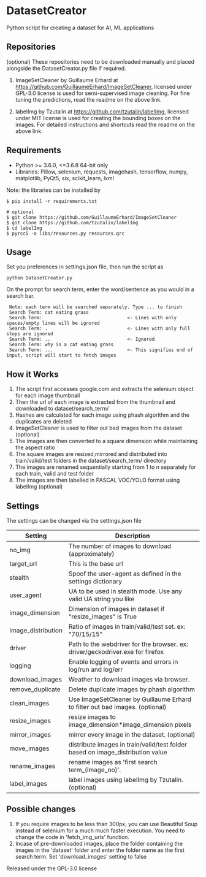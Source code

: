 # DatasetCreator
Python script for creating a dataset for AI, ML applications

## Repositories
(optional) These repositories need to be downloaded manually and placed alongside the DatasetCreator.py file if required.
1. ImageSetCleaner by Guillaume Erhard at https://github.com/GuillaumeErhard/ImageSetCleaner, licensed under GPL-3.0 license is used for semi-supervised image cleaning. For fine tuning the predictions, read the readme on the above link.

2. labelImg by Tzutalin at https://github.com/tzutalin/labelImg, licensed under MIT license is used for creating the bounding boxes on the images. For detailed instructions and shortcuts read the readme on the above link.


## Requirements

- Python >= 3.6.0, <=3.6.8  64-bit only
- Libraries: Pillow, selenium, requests, imagehash, tensorflow, numpy, matplotlib, PyQt5, six, scikit_learn, lxml

Note: the libraries can be installed by
```
$ pip install -r requirements.txt

# optional
$ git clone https://github.com/GuillaumeErhard/ImageSetCleaner
$ git clone https://github.com/tzutalin/labelImg
$ cd labelImg
$ pyrcc5 -o libs/resources.py resources.qrc
```
## Usage

Set you preferences in settings.json file, then run the script as

```
python DatasetCreator.py
```
On the prompt for search term, enter the word/sentence as you would in a search bar.
```
 Note: each term will be searched separately. Type ... to finish
 Search Term: cat eating grass
 Search Term:                               <- Lines with only spaces/empty lines will be ignored
 Search Term: .                             <- Lines with only full stops are ignored
 Search Term: ..                            <- Ignored
 Search Term: why is a cat eating grass
 Search Term: ...                           <- This signifies end of input, script will start to fetch images
```
## How it Works

1. The script first accesses google.com and extracts the selenium object for each image thumbnail
2. Then the url of each image is extracted from the thumbnail and downloaded to dataset/search_term/
4. Hashes are calculated for each image using phash algorithm and the duplicates are deleted
5. ImageSetCleaner is used to filter out bad images from the dataset    (optional)
6. The images are then converted to a square dimension while maintaining the aspect ratio
7. The square images are resized,mirrored and distributed into train/valid/test folders in the dataset/search_term/ directory
8. The images are renamed sequentially starting from 1 to n separately for each train, valid and test folder
9. The images are then labelled in PASCAL VOC/YOLO format using labelImg    (optional)

## Settings
The settings can be changed via the settings.json file

|Setting               |Description                                                                               |
|----------------------|------------------------------------------------------------------------------------------|
|no_img                |The number of images to download (approximately)                                          |
|target_url            |This is the base url                                                                      |
|stealth               |Spoof the user-agent as defined in the settings dictionary                                |
|user_agent            |UA to be used in stealth mode. Use any valid UA string you like                           |
|image_dimension       |Dimension of images in dataset if "resize_images" is True                                 |
|image_distribution    |Ratio of images in train/valid/test set. ex: "70/15/15"                                   |
|driver                |Path to the webdriver for the browser. ex: driver/geckodriver.exe for firefox             |
|logging               |Enable logging of events and errors in log/run and log/err                                |
|download_images       |Weather to download images via browser.                                                   |
|remove_duplicate      |Delete duplicate images by phash algorithm                                                |
|clean_images          |Use ImageSetCleaner by Guillaume Erhard to filter out bad images.    (optional)           |
|resize_images         |resize images to image_dimension*image_dimension pixels                                   |
|mirror_images         |mirror every image in the dataset.    (optional)                                          |
|move_images           |distribute images in train/valid/test folder based on image_distribution value            |
|rename_images         |rename images as 'first search term_(image_no)'.                                          |
|label_images          |label images using labelImg by Tzutalin.    (optional)                                    |

## Possible changes
1. If you require images to be less than 300px, you can use Beautiful Soup instead of selenium for a much much faster execution. You need to change the code in 'fetch_img_urls' function.
2. Incase of pre-downloaded images, place the folder containing the images in the 'dataset' folder and enter the folder name as the first search term. Set 'download_images' setting to false

Released under the GPL-3.0 license